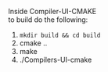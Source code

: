 Inside Compiler-UI-CMAKE</br>
to build do the following:
1. `mkdir build && cd build`
2. cmake ..
3. make
4. ./Compilers-UI-cmake
